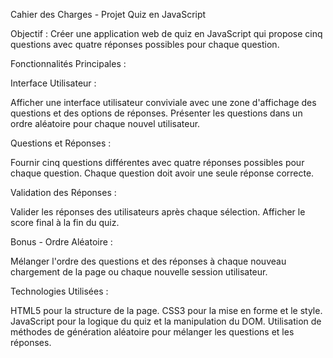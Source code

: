
Cahier des Charges - Projet Quiz en JavaScript

Objectif :
Créer une application web de quiz en JavaScript qui propose cinq questions avec quatre réponses possibles pour chaque question.

Fonctionnalités Principales :

Interface Utilisateur :

Afficher une interface utilisateur conviviale avec une zone d'affichage des questions et des options de réponses.
Présenter les questions dans un ordre aléatoire pour chaque nouvel utilisateur.

Questions et Réponses :

Fournir cinq questions différentes avec quatre réponses possibles pour chaque question.
Chaque question doit avoir une seule réponse correcte.

Validation des Réponses :

Valider les réponses des utilisateurs après chaque sélection.
Afficher le score final à la fin du quiz.

Bonus - Ordre Aléatoire :

Mélanger l'ordre des questions et des réponses à chaque nouveau chargement de la page ou chaque nouvelle session utilisateur.

Technologies Utilisées :

HTML5 pour la structure de la page.
CSS3 pour la mise en forme et le style.
JavaScript pour la logique du quiz et la manipulation du DOM.
Utilisation de méthodes de génération aléatoire pour mélanger les questions et les réponses.
